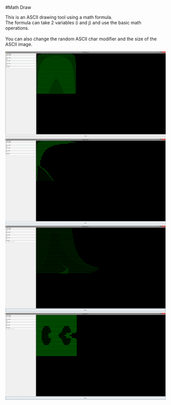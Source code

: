 #Math Draw

This is an ASCII drawing tool using a math formula. <br />
The formula can take 2 variables (i and j) and use the basic math operations. <br />
 <br />
You can also change the random ASCII char modifier and the size of the ASCII image. <br />

![ScreenShot](https://raw.githubusercontent.com/Evenflow/mathdraw/master/Screenshots/screenshot1.png) <br />
![ScreenShot](https://raw.githubusercontent.com/Evenflow/mathdraw/master/Screenshots/screenshot2.png) <br />
![ScreenShot](https://raw.githubusercontent.com/Evenflow/mathdraw/master/Screenshots/screenshot3.png) <br />
![ScreenShot](https://raw.githubusercontent.com/Evenflow/mathdraw/master/Screenshots/screenshot4.png) <br />

